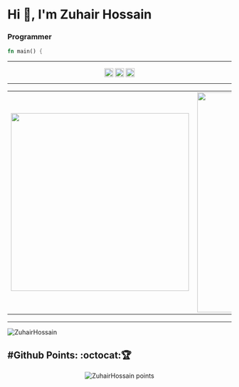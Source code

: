 # Hi 👋, I'm Zuhair Hossain
### Programmer

```rust
fn main() {
```
<!--
- 👨‍💻 I’m currently programming on [Red Hat](https://redhat.com) for [Ansible](https://github.com/ansible) project. 
- 🦀 I’m looking to collaborate on [Rust](https://github.com/rust-lang) working groups & Rust related projects. 
- ⚙️ I’m maintaining [Python Dynaconf](https://dynaconf.com) a library to manage app configurations for Python, Flask and Django. 
- 🐦 Best way to reach me is on [twitter.com/rochaCbruno](https://twitter.com/rochaCbruno)

---
<p>

<a href="https://twitch.tv/codeshow"><img src="https://github.com/rochacbruno/rochacbruno/raw/master/img/CODE.png" align="left" width="100px"></a>

<a href="https://twitch.tv/codeshow" target="blank">&nbsp;&nbsp;&nbsp;&nbsp;&nbsp;<img align="center" src="https://cdn.jsdelivr.net/npm/simple-icons@3.0.1/icons/twitch.svg" alt="rochacbruno" height="20" width="20" /> Twitch verified live coding partner</a>

<a href="https://twitch.tv/team/livecoders" target="blank">&nbsp;&nbsp;&nbsp;&nbsp;&nbsp;<img align="center" src="https://cdn.jsdelivr.net/npm/simple-icons@3.0.1/icons/codewars.svg" alt="rochacbruno" height="20" width="20" /> Member of #LiveCoders team</a>

<a href="https://youtube.com/CodeShowBR" target="blank">&nbsp;&nbsp;&nbsp;&nbsp;&nbsp;<img align="center" src="https://cdn.jsdelivr.net/npm/simple-icons@3.0.1/icons/youtube.svg" alt="rochacbruno" height="20" width="20" /> I create some videos for Youtube</a>

</p>
-->
---

<p align="center">
<a href="https://www.facebook.com/zuhair.hossain/" target="blank"><img align="center" src="https://cdn.jsdelivr.net/npm/simple-icons@3.0.1/icons/facebook.svg" alt="ZuhairHossain" height="20" width="20" /></a>
<a href="https://twitter.com/zuhairhossain" target="blank"><img align="center" src="https://cdn.jsdelivr.net/npm/simple-icons@3.0.1/icons/twitter.svg" alt="ZuhairHossain" height="20" width="20" /></a>
<a href="https://www.linkedin.com/in/syed-zuhair-hossain/" target="blank"><img align="center" src="https://cdn.jsdelivr.net/npm/simple-icons@3.0.1/icons/linkedin.svg" alt="ZuhairHossain" height="20" width="20" /></a>
<!--
<a href="https://dev.to/ZuhairHossain" target="blank"><img align="center" src="https://cdn.jsdelivr.net/npm/simple-icons@3.0.1/icons/dev-dot-to.svg" alt="ZuhairHossain" height="20" width="20" /></a>
<a href="https://stackoverflow.com/ZuhairHossain" target="blank"><img align="center" src="https://cdn.jsdelivr.net/npm/simple-icons@3.0.1/icons/stackoverflow.svg" alt="ZuhairHossain" height="20" width="20" /></a>
-->
</p>

---

<center>
  <table>
    <tr>
        <td><img width="400px" align="left" src="https://github-readme-stats.vercel.app/api/top-langs/?username=ZuhairHossain&hide=html&layout=compact&show_icons=true&theme=gruvbox" /></td>
        <td><img width="495px" align="left" src="https://github-readme-stats.vercel.app/api?username=ZuhairHossain&show_icons=true&theme=gruvbox" /></td>
    </tr>   
  </table>
</center>  

---

<p align="left"> <img src="https://komarev.com/ghpvc/?username=ZuhairHossain" alt="ZuhairHossain" /> </p>

<h2 align='left'>#Github Points: :octocat:🏆️</h2>
<p align="center">
    <img src="https://github-profile-trophy.vercel.app/?username=ZuhairHossain&theme=onedark&margin-w=7&hide_border=true" alt="ZuhairHossain points"/>
</p>

```rust

